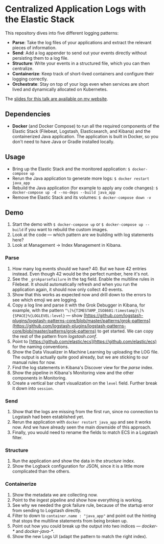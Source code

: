 # Centralized Application Logs with the Elastic Stack

This repository dives into five different logging patterns:

* **Parse**: Take the log files of your applications and extract the relevant pieces of information.
* **Send**: Add a log appender to send out your events directly without persisting them to a log file.
* **Structure**: Write your events in a structured file, which you can then centralize.
* **Containerize**: Keep track of short-lived containers and configure their logging correctly.
* **Orchestrate**: Stay on top of your logs even when services are short lived and dynamically allocated on Kubernetes.

The [slides for this talk are available on my website](https://xeraa.net/talks/centralized-java-logging-patterns/).


## Dependencies

* **Docker** (and Docker Compose) to run all the required components of the Elastic Stack (Filebeat, Logstash,
Elasticsearch, and Kibana) and the containerized Java application. The application is built in Docker, so you don't need to have Java or Gradle installed locally.


## Usage

* Bring up the Elastic Stack and the monitored application: `$ docker-compose up`
* Rerun the Java application to generate more logs: `$ docker restart java_app`
* Rebuild the Java application (for example to apply any code changes): `$ docker-compose up -d --no-deps --build java_app`
* Remove the Elastic Stack and its volumes: `$ docker-compose down -v`


## Demo

1. Start the demo with `$ docker-compose up` or `$ docker-compose up --build` if you want to rebuild the custom images.
1. Look at the code — which pattern are we building with log statements here?
1. Look at Management -> Index Management in Kibana.


### Parse

1. How many log events should we have? 40. But we have 42 entries instead. Even though 42 would be the perfect number,
   here it's not.
1. See the `_grokparsefailure` in the tag field. Enable the multiline rules in Filebeat. It should automatically
   refresh and when you run the application again, it should now only collect 40 events.
1. Show that this works as expected now and drill down to the errors to see which emoji we are logging.
1. Copy a log line and parse it with the Grok Debugger in Kibana, for example, with the pattern
   `^\[%{TIMESTAMP_ISO8601:timestamp}\]%{SPACE}%{LOGLEVEL:level}` — show
   [https://github.com/logstash-plugins/logstash-patterns-core/blob/master/patterns/grok-patterns](https://github.com/logstash-plugins/logstash-patterns-core/blob/master/patterns/grok-patterns)
   to get started. We can copy the rest of the pattern from *logstash.conf*.
1. Point to [https://github.com/elastic/ecs](https://github.com/elastic/ecs) for the naming conventions.
1. Show the Data Visualizer in Machine Learning by uploading the LOG file. The output is actually quite good already,
   but we are sticking to our manual rules for now.
1. Find the log statements in Kibana's Discover view for the *parse* index.
1. Show the pipeline in Kibana's Monitoring view and the other components in Monitoring.
1. Create a vertical bar chart visualization on the `level` field. Further break it down into `session`.


### Send

1. Show that the logs are missing from the first run, since no connection to Logstash had been established yet.
1. Rerun the application with `docker restart java_app` and see it works now. And we have already seen the main downside of this approach.
1. Finally, you would need to rename the fields to match ECS in a Logstash filter.


### Structure

1. Run the application and show the data in the *structure* index.
1. Show the Logback configuration for JSON, since it is a little more complicated than the others.


### Containerize

1. Show the metadata we are collecting now.
1. Point to the ingest pipeline and show how everything is working.
1. See why we needed the grok failure rule, because of the startup error from sending to Logstash directly.
1. Filter to down to `container.name : "java_app"` and point out the hinting that stops the multiline statements from
   being broken up.
1. Point out how you could break up the output into two indices — *docker-\** and *docker-java-\**.
1. Show the new Logs UI (adapt the pattern to match the right index).
